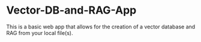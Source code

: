 # Vector-DB-and-RAG-App
This is a basic web app that allows for the creation of a vector database and RAG from your local file(s).
